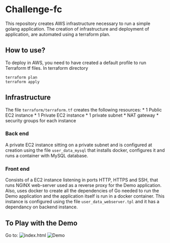 # Challenge-fc

This repository creates AWS infrastructure necessary to run a simple golang application.
The creation of infrastructure and deployment of application, are automated using a terraform plan.

## How to use?

To deploy in AWS, you need to have created a default profile to run Terraform tf files.
In terraform directory

```
terraform plan
terraform apply
```

## Infrastructure

The file ```terraform/terraform.tf``` creates the following resources:
    * 1 Public EC2 instance
    * 1 Private EC2 instance
    * 1 private subnet
    * NAT gateway
    * security groups for each instance


### Back end

A private EC2 instance sitting on a private subnet and is configured at creation using the file ```user_data_mysql``` that installs docker, configures it and runs a container with MySQL database. 

### Front end

Consists of a EC2 instance listening in ports HTTP, HTTPS and SSH, that runs NGINX web-server used as a reverse proxy for the Demo application. Also, uses docker to create all the dependencies of Go needed to run the Demo application and the application itself is run in a docker container. This instance is configured using the file ```user_data_webserver.tpl``` and it has a dependancy on backend instance.

## To Play with the Demo

Go to:
![index.html](http://54.86.175.141)
![Demo](http://54.86.175.141/demo-app)